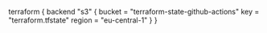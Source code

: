 terraform {
    backend "s3" {
        bucket = "terraform-state-github-actions"
        key    = "terraform.tfstate"
        region = "eu-central-1"
    }
}
